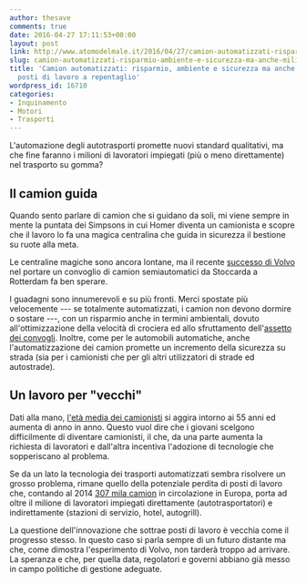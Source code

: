 ```yaml
---
author: thesave
comments: true
date: 2016-04-27 17:11:53+00:00
layout: post
link: http://www.atomodelmale.it/2016/04/27/camion-automatizzati-risparmio-ambiente-e-sicurezza-ma-anche-milioni-di-posti-di-lavoro-a-repentaglio/
slug: camion-automatizzati-risparmio-ambiente-e-sicurezza-ma-anche-milioni-di-posti-di-lavoro-a-repentaglio
title: 'Camion automatizzati: risparmio, ambiente e sicurezza ma anche milioni di
  posti di lavoro a repentaglio'
wordpress_id: 16710
categories:
- Inquinamento
- Motori
- Trasporti
---
```


L'automazione degli autotrasporti promette nuovi standard qualitativi, ma che fine faranno i milioni di lavoratori impiegati (più o meno direttamente) nel trasporto su gomma?



## Il camion guida



Quando sento parlare di camion che si guidano da soli, mi viene sempre in mente la puntata dei Simpsons in cui Homer diventa un camionista e scopre che il lavoro lo fa una magica centralina che guida in sicurezza il bestione su ruote alla meta.

Le centraline magiche sono ancora lontane, ma il recente [successo di Volvo](http://www.bloomberg.com/news/articles/2016-04-22/convoys-of-automated-trucks-set-to-point-way-to-driverless-cars) nel portare un convoglio di camion semiautomatici da Stoccarda a Rotterdam fa ben sperare.

I guadagni sono innumerevoli e su più fronti. Merci spostate più velocemente --- se totalmente automatizzati, i camion non devono dormire o sostare ---, con un risparmio anche in termini ambientali, dovuto all'ottimizzazione della velocità di crociera ed allo sfruttamento dell'[assetto dei convogli](https://www.crunchbase.com/organization/peloton-technology#/entity). Inoltre, come per le automobili automatiche, anche l'automatizzazione dei camion promette un incremento della sicurezza su strada (sia per i camionisti che per gli altri utilizzatori di strade ed autostrade).



## Un lavoro per "vecchi"



Dati alla mano, [l'età media dei camionisti](http://www.bloomberg.com/news/articles/2013-11-14/2014-outlook-truck-driver-shortage) si aggira intorno ai 55 anni ed aumenta di anno in anno. Questo vuol dire che i giovani scelgono difficilmente di diventare camionisti, il che, da una parte aumenta la richiesta di lavoratori e dall'altra incentiva l'adozione di tecnologie che sopperiscano al problema.



Se da un lato la tecnologia dei trasporti automatizzati sembra risolvere un grosso problema, rimane quello della potenziale perdita di posti di lavoro che, contando al 2014 [307 mila camion](http://www.theicct.org/sites/default/files/publications/EU_pocketbook_2014.pdf) in circolazione in Europa, porta ad oltre il milione di lavoratori impiegati direttamente (autotrasportatori) e indirettamente (stazioni di servizio, hotel, autogrill).

La questione dell'innovazione che sottrae posti di lavoro è vecchia come il progresso stesso. In questo caso si parla sempre di un futuro distante ma che, come dimostra l'esperimento di Volvo, non tarderà troppo ad arrivare. La speranza e che, per quella data, regolatori e governi abbiano già messo in campo politiche di gestione adeguate.
